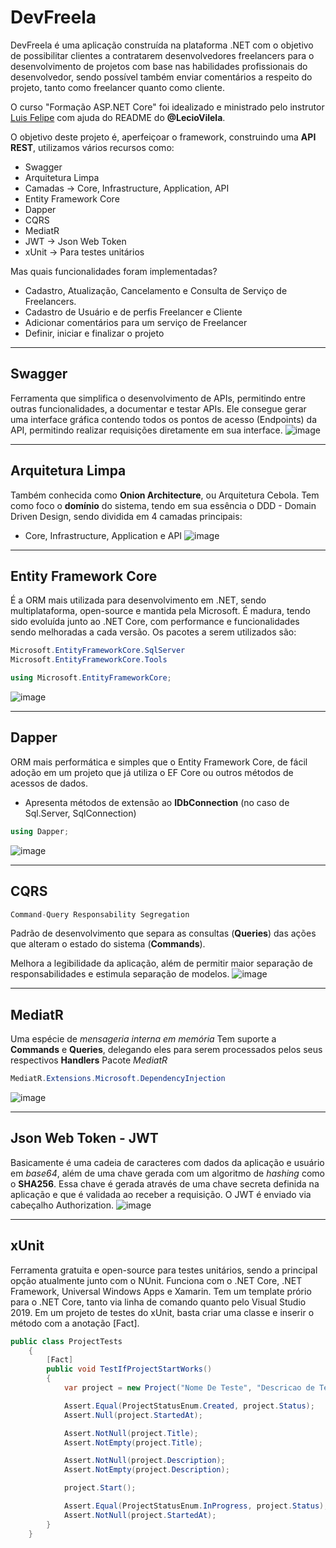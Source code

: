 # DevFreela
DevFreela é uma aplicação construída na plataforma .NET com o objetivo de possibilitar clientes a contratarem desenvolvedores freelancers para o desenvolvimento de projetos com base nas habilidades profissionais do desenvolvedor, sendo possível também enviar comentários a respeito do projeto, tanto como freelancer quanto como cliente.

O curso "Formação ASP.NET Core" foi idealizado e ministrado pelo instrutor [Luis Felipe](https://www.linkedin.com/in/luisdeol/) com ajuda do README do **@LecioVilela**.

O objetivo deste projeto é, aperfeiçoar o framework, construindo uma **API REST**, utilizamos vários recursos como:

- Swagger
- Arquitetura Limpa
- Camadas -> Core, Infrastructure, Application, API
- Entity Framework Core
- Dapper 
- CQRS
- MediatR
- JWT -> Json Web Token
- xUnit -> Para testes unitários

Mas quais funcionalidades foram implementadas?

- Cadastro, Atualização, Cancelamento e Consulta de Serviço de Freelancers.
- Cadastro de Usuário e de perfis Freelancer e Cliente
- Adicionar comentários para um serviço de Freelancer
- Definir, iniciar e finalizar o projeto
---

## Swagger

Ferramenta que simplifica o desenvolvimento de APIs, permitindo entre outras funcionalidades, a documentar e testar APIs. Ele consegue gerar uma interface gráfica contendo todos os pontos de acesso (Endpoints) da API, permitindo realizar requisições diretamente em sua interface.
![image](https://user-images.githubusercontent.com/76961685/128607463-b449e0ca-1b39-4cce-9b8e-38fb1fa469e2.png)

---
## Arquitetura Limpa

Também conhecida como **Onion Architecture**, ou Arquitetura Cebola.
Tem como foco o **domínio** do sistema, tendo em sua essência o DDD - Domain Driven Design, sendo dividida em 4 camadas principais:

- Core, Infrastructure, Application e API
![image](https://user-images.githubusercontent.com/76961685/128607691-bbeeb09f-aeaf-4baa-8019-fcd73942ca5a.png)

---

## Entity Framework Core

É a ORM mais utilizada para desenvolvimento em .NET, sendo multiplataforma, open-source e mantida pela Microsoft. É madura, tendo sido evoluída junto ao .NET Core, com performance e funcionalidades sendo melhoradas a cada versão.
Os pacotes a serem utilizados são:

~~~ csharp
Microsoft.EntityFrameworkCore.SqlServer
Microsoft.EntityFrameworkCore.Tools

using Microsoft.EntityFrameworkCore;
~~~
![image](https://user-images.githubusercontent.com/76961685/128608246-d12db8a9-384f-4768-baba-f33989824431.png)

---

## Dapper

ORM mais performática e simples que o Entity Framework Core, de fácil adoção em um projeto que já utiliza o EF Core ou outros métodos de acessos de dados.

- Apresenta métodos de extensão ao **IDbConnection** (no caso de Sql.Server, SqlConnection)

~~~ csharp
using Dapper;
~~~
![image](https://user-images.githubusercontent.com/76961685/128608179-b25a1d15-a999-4312-bc26-fd60d3cd110a.png)

--- 

## CQRS

~~~ csharp
Command-Query Responsability Segregation
~~~
Padrão de desenvolvimento que separa as consultas (**Queries**) das ações que alteram o estado do sistema (**Commands**).

Melhora a legibilidade da aplicação, além de permitir maior separação de responsabilidades e estimula separação de modelos.
![image](https://user-images.githubusercontent.com/76961685/128608304-837169e1-c5de-4d4e-b518-d18860fc2429.png)

---

## MediatR

Uma espécie de *mensageria interna em memória*
Tem suporte a **Commands** e **Queries**, delegando eles para serem processados pelos seus respectivos **Handlers**
Pacote *MediatR*
~~~ csharp
MediatR.Extensions.Microsoft.DependencyInjection
~~~
![image](https://user-images.githubusercontent.com/76961685/128608476-44424e3c-f0bc-49a5-999a-5e9867fbdd35.png)

---

## Json Web Token - JWT

Basicamente é uma cadeia de caracteres com dados da aplicação e usuário em *base64*, além de uma chave gerada com um algoritmo de *hashing* como o **SHA256**.
Essa chave é gerada através de uma chave secreta definida na aplicação e que é validada ao receber a requisição.
O JWT é enviado via cabeçalho Authorization.
![image](https://user-images.githubusercontent.com/76961685/128608610-bafab7cf-0145-49bc-99d0-e5e0b49e9d8a.png)

---

## xUnit

Ferramenta gratuita e open-source para testes unitários, sendo a principal opção atualmente junto com o NUnit.
Funciona com o .NET Core, .NET Framework, Universal Windows Apps e Xamarin.
Tem um template prório para o .NET Core, tanto via linha de comando quanto pelo Visual Studio 2019.
Em um projeto de testes do xUnit, basta criar uma classe e inserir o método com a anotação [Fact].

~~~ csharp
public class ProjectTests
    {
        [Fact]
        public void TestIfProjectStartWorks()
        {
            var project = new Project("Nome De Teste", "Descricao de Teste", 1, 2, 10000);

            Assert.Equal(ProjectStatusEnum.Created, project.Status);
            Assert.Null(project.StartedAt);

            Assert.NotNull(project.Title);
            Assert.NotEmpty(project.Title);

            Assert.NotNull(project.Description);
            Assert.NotEmpty(project.Description);

            project.Start();

            Assert.Equal(ProjectStatusEnum.InProgress, project.Status);
            Assert.NotNull(project.StartedAt);
        }
    }
~~~